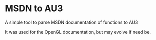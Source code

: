 # MSDN to AU3
A simple tool to parse MSDN documentation of functions to AU3

It was used for the OpenGL documentation, but may evolve if need be.